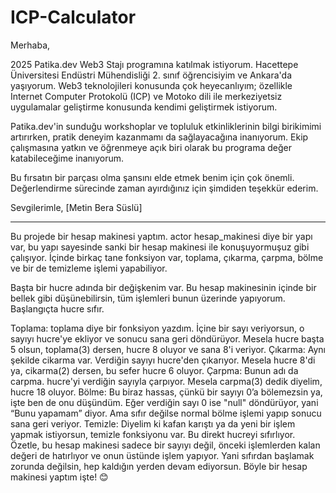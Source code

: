 # ICP-Calculator

Merhaba,

2025 Patika.dev Web3 Stajı programına katılmak istiyorum. Hacettepe Üniversitesi Endüstri Mühendisliği 2. sınıf öğrencisiyim ve Ankara'da yaşıyorum. Web3 teknolojileri konusunda çok heyecanlıyım; özellikle Internet Computer Protokolü (ICP) ve Motoko dili ile merkeziyetsiz uygulamalar geliştirme konusunda kendimi geliştirmek istiyorum.

Patika.dev'in sunduğu workshoplar ve topluluk etkinliklerinin bilgi birikimimi artırırken, pratik deneyim kazanmamı da sağlayacağına inanıyorum. Ekip çalışmasına yatkın ve öğrenmeye açık biri olarak bu programa değer katabileceğime inanıyorum.

Bu fırsatın bir parçası olma şansını elde etmek benim için çok önemli. Değerlendirme sürecinde zaman ayırdığınız için şimdiden teşekkür ederim.

Sevgilerimle, [Metin Bera Süslü]

---

Bu projede bir hesap makinesi yaptım. actor hesap_makinesi diye bir yapı var, bu yapı sayesinde sanki bir hesap makinesi ile konuşuyormuşuz gibi çalışıyor. İçinde birkaç tane fonksiyon var, toplama, çıkarma, çarpma, bölme ve bir de temizleme işlemi yapabiliyor.

Başta bir hucre adında bir değişkenim var. Bu hesap makinesinin içinde bir bellek gibi düşünebilirsin, tüm işlemleri bunun üzerinde yapıyorum. Başlangıçta hucre sıfır.

Toplama: toplama diye bir fonksiyon yazdım. İçine bir sayı veriyorsun, o sayıyı hucre'ye ekliyor ve sonucu sana geri döndürüyor. Mesela hucre başta 5 olsun, toplama(3) dersen, hucre 8 oluyor ve sana 8'i veriyor.
Çıkarma: Aynı şekilde cikarma var. Verdiğin sayıyı hucre'den çıkarıyor. Mesela hucre 8'di ya, cikarma(2) dersen, bu sefer hucre 6 oluyor.
Çarpma: Bunun adı da carpma. hucre'yi verdiğin sayıyla çarpıyor. Mesela carpma(3) dedik diyelim, hucre 18 oluyor.
Bölme: Bu biraz hassas, çünkü bir sayıyı 0’a bölemezsin ya, işte ben de onu düşündüm. Eğer verdiğin sayı 0 ise "null" döndürüyor, yani “Bunu yapamam” diyor. Ama sıfır değilse normal bölme işlemi yapıp sonucu sana geri veriyor.
Temizle: Diyelim ki kafan karıştı ya da yeni bir işlem yapmak istiyorsun, temizle fonksiyonu var. Bu direkt hucreyi sıfırlıyor.
Özetle, bu hesap makinesi sadece bir sayıyı değil, önceki işlemlerden kalan değeri de hatırlıyor ve onun üstünde işlem yapıyor. Yani sıfırdan başlamak zorunda değilsin, hep kaldığın yerden devam ediyorsun. Böyle bir hesap makinesi yaptım işte! 😊
